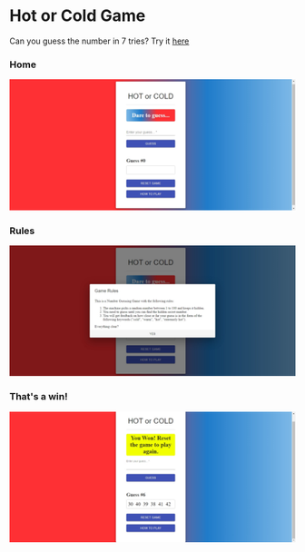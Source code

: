 # Hot or Cold Game

Can you guess the number in 7 tries? Try it [here](https://cheshta-hot-cold.netlify.app/)

### Home

![home-page](https://github.com/CheshtaK/React-Projects/blob/master/screenshots/hot_or_cold_1.jpg)

### Rules

![rules](https://github.com/CheshtaK/React-Projects/blob/master/screenshots/hot_or_cold_2.jpg)

### That's a win!

![win-page](https://github.com/CheshtaK/React-Projects/blob/master/screenshots/hot_or_cold_3.jpg)
